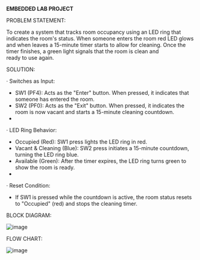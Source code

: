 **EMBEDDED LAB PROJECT**



PROBLEM STATEMENT:
   	
To create a system that tracks room occupancy using an LED ring that indicates the room's status. When someone enters the room red LED glows and when leaves a 15-minute timer starts to allow for cleaning. Once the timer finishes, a green light signals that the room is clean and ready to use again.


SOLUTION:

·  Switches as Input:
* SW1 (PF4): Acts as the "Enter" button. When pressed, it indicates that someone has entered the room.
* SW2 (PF0): Acts as the "Exit" button. When pressed, it indicates the room is now vacant and starts a 15-minute cleaning countdown.
* 
·  LED Ring Behavior:
* Occupied (Red): SW1 press lights the LED ring in red.
* Vacant & Cleaning (Blue): SW2 press initiates a 15-minute countdown, turning the LED ring blue.
* Available (Green): After the timer expires, the LED ring turns green to show the room is ready.
* 
·  Reset Condition:
* If SW1 is pressed while the countdown is active, the room status resets to "Occupied" (red) and stops the cleaning timer.


BLOCK DIAGRAM:

![image](https://github.com/user-attachments/assets/82ff76df-8973-49fe-9b41-1d3e09f7f71b)



FLOW CHART:

![image](https://github.com/user-attachments/assets/4b520bb9-4ceb-40c6-a8a7-478eaca296bc)
